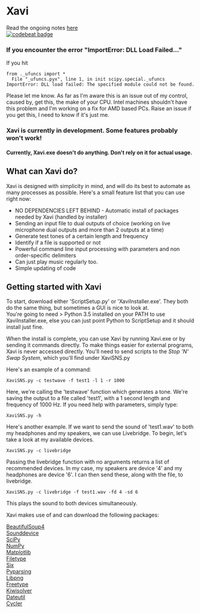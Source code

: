 # Xavi
Read the ongoing notes [here](http://bit.do/xavinotes)  
[![codebeat badge](https://codebeat.co/badges/1d581795-499a-4b58-9ba4-f51ab8f48f31)](https://codebeat.co/projects/github-com-simloads-xavi-master)

### If you encounter the error "ImportError: DLL Load Failed..."

If you hit     
```
from ._ufuncs import *
  File "_ufuncs.pyx", line 1, in init scipy.special._ufuncs
ImportError: DLL load failed: The specified module could not be found.
```
Please let me know. As far as I'm aware this is an issue out of my control, caused by, get this, the make of your CPU. Intel machines shouldn't have this problem and I'm working on a fix for AMD based PCs. Raise an issue if you get this, I need to know if it's just me.


### Xavi is currently in development. Some features probably won't work!
#### Currently, Xavi.exe doesn't do anything. Don't rely on it for actual usage.


## What can Xavi do?
Xavi is designed with simplicity in mind, and will do its best to automate as many processes as possible. Here's a small feature list that you can use right now: 
+ NO DEPENDENCIES LEFT BEHIND - Automatic install of packages needed by Xavi (handled by installer) 
+ Sending an input file to dual outputs of choice (working on live microphone dual outputs and more than 2 outputs at a time)
+ Generate test tones of a certain length and frequency
+ Identify if a file is supported or not
+ Powerful command line input processing with parameters and non order-specific delimiters
+ Can just play music regularly too.
+ Simple updating of code

## Getting started with Xavi
To start, download either 'ScriptSetup.py' or 'XaviInstaller.exe'. They both do the same thing, but sometimes a GUI is nice to look at.  
You're going to need > Python 3.5 installed on your PATH to use XaviInstaller.exe, else you can just point Python to ScriptSetup and it should install just fine.  


When the install is complete, you can use Xavi by running Xavi.exe or by sending it commands directly. To make things easier for external programs, Xavi is never accessed directly. You'll need to send scripts to the _Stop 'N' Swap System_, which you'll find under XaviSNS.py  

Here's an example of a command:
```
XaviSNS.py -c testwave -f test1 -l 1 -r 1000
```
Here, we're calling the 'testwave' function which generates a tone. We're saving the output to a file called 'test1', with a 1 second length and frequency of 1000 Hz. If you need help with parameters, simply type:  
```
XaviSNS.py -h
```


Here's another example. If we want to send the sound of 'test1.wav' to both my headphones and my speakers, we can use Livebridge. To begin, let's take a look at my available devices.
```
XaviSNS.py -c livebridge
```
Passing the livebridge function with no arguments returns a list of recommended devices. In my case, my speakers are device '4' and my headphones are device '6'. I can then send these, along with the file, to livebridge.
```
XaviSNS.py -c livebridge -f test1.wav -fd 4 -sd 6
```
This plays the sound to both devices simultaneously. 


Xavi makes use of and can download the following packages: 

[BeautifulSoup4](https://www.pypi.org/project/beautifulsoup4/)  
[Sounddevice](https://www.pypi.org/project/sounddevice/)  
[SciPy](https://www.scipy.org/)  
[NumPy](https://www.numpy.org/)  
[Matplotlib](https://matplotlib.org/)  
[Filetype](https://pypi.org/project/filetype)  
[Six](https://pypi.org/project/six/)  
[Pyparsing](https://pypi.org/project/pyparsing/)  
[Libpng](http://www.libpng.org/pub/png/libpng.html)  
[Freetype](https://www.freetype.org/)  
[Kiwisolver](https://pypi.org/project/kiwisolver/)  
[Dateutil](https://pypi.org/project/python-dateutil/)  
[Cycler](https://pypi.org/project/Cycler/)  


